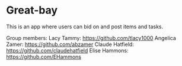 # Great-bay
This is an app where users can bid on and post items and tasks.

Group members:
Lacy Tammy: https://github.com/tlacy1000
Angelica Zamer: https://github.com/abzamer
Claude Hatfield: https://github.com/claudehatfield
Elise Hammons: https://github.com/EHammons
